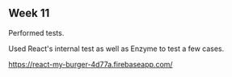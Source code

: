 Week 11
-------------------------------------------------------------------------------------------------------------------------------
Performed tests.

Used React's internal test as well as Enzyme to test a few cases.

https://react-my-burger-4d77a.firebaseapp.com/